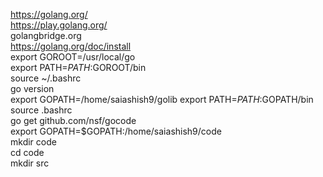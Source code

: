 https://golang.org/ \
https://play.golang.org/ \
golangbridge.org \
https://golang.org/doc/install \
export GOROOT=/usr/local/go \
export PATH=$PATH:$GOROOT/bin \
source ~/.bashrc \
go version \
export GOPATH=/home/saiashish9/golib
export PATH=$PATH:$GOPATH/bin \
source .bashrc \
go get github.com/nsf/gocode \
export GOPATH=$GOPATH:/home/saiashish9/code \
mkdir code \
cd code \
mkdir src
